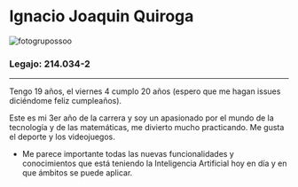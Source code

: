 # **Ignacio Joaquin Quiroga**
![fotogrupossoo](https://github.com/user-attachments/assets/0f2a5eb8-1612-42c6-9612-2fe5c1f12423)
### Legajo: 214.034-2
___
Tengo 19 años, el viernes 4 cumplo 20 años (espero que me hagan issues diciéndome feliz cumpleaños).

Este es mi 3er año de la carrera y soy un apasionado por el mundo de la tecnología y de las matemáticas, me divierto mucho practicando. Me gusta el deporte y los videojuegos.

- Me parece importante todas las nuevas funcionalidades y conocimientos que está teniendo la Inteligencia Artificial hoy en día y en que ámbitos se puede aplicar.
